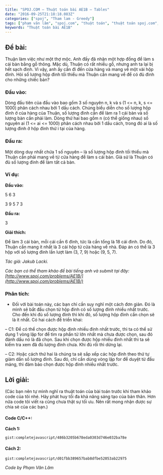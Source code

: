 ```yaml
---
title: "SPOJ.COM – Thuật toán bài AE1B – Tables"
date: "2016-09-25T21:18:18.083Z"
categories: ["spoj", "Tham lam - Greedy"]
tags: ["phạm văn lâm", "spoj.com", "thuật toán", "thuật toán spoj.com", "tham lam greedy"]
keywords: "Thuật toán bài AE1B"
---
```


## **Đề bài:**

Thuận làm việc như một thợ mộc. Anh đấy đã nhận một hợp đồng để làm s cái bàn bằng gỗ thông. Mặc dù, Thuận có rất nhiều gỗ, nhưng anh ta lại bị hết sạch đinh. Vì vậy, anh ấy cần đi đến cửa hàng và mang về một vài hộp đinh. Hỏi số lượng hộp đinh tối thiểu mà Thuận cần mang về để có đủ đinh cho những chiếc bàn?

### **Đầu vào:**

Dòng đầu tiên của đầu vào bao gồm 3 số nguyên n, k và s (1 <= n, k, s <= 1000) phân cách nhau bởi 1 dấu cách. Chúng biểu diễn cho số lượng hộp đinh ở của hàng của Thuận, số lượng đinh cần để làm ra 1 cái bàn và số lượng bàn cần phải làm. Dòng thứ hai bao gồm n (có thể giống nhau) số nguyên ai (1 <= ai <= 1000) phân cách nhau bởi 1 dấu cách, trong đó ai là số lượng đinh ở hộp đinh thứ i tại của hàng.

### **Đầu ra:**

Một dòng duy nhất chứa 1 số nguyên – là số lượng hộp đinh tối thiểu mà Thuận cần phải mang về từ cửa hàng để làm s cái bàn. Giả sử là Thuận có đủ số lượng đinh để làm tất cả bàn.

### **Ví dụ:**

**Đầu vào:** 

5 6 3 

3 9 5 7 3 

**Đầu ra:** 

3 

**Giải thích:** 

Để làm 3 cái bàn, mỗi cái cần 6 đinh, tức là cần tổng là 18 cái đinh. Do đó, Thuận cần mang ít nhất là 3 cái hộp từ cửa hàng về nhà. Đáp án có thể là 3 hộp với số lượng đinh lần lượt làm (3, 7, 9) hoặc (9, 5, 7). 

_Tác giả: Jakub Lacki._ 

_Các bạn có thể tham khảo đề bài tiếng anh và submit tại đây: [http://www.spoj.com/problems/AE1B/](http://www.spoj.com/problems/AE1B/)_

### **Phân tích:**

+ Đối với bài toán này, các bạn chỉ cần suy nghĩ một cách đơn giản. Đó là mình sẽ bắt đầu chọn từ hộp đinh có số lượng đinh nhiều nhất trước. Cho đến khi đủ số lượng đinh thì khi đó, số lượng hộp đinh cần chọn sẽ là ít nhất. Có hai cách để triển khai: 

– C1: Để có thể chọn được hộp đinh nhiều đinh nhất trước, thì ta có thể sử dụng 1 vòng lặp for để tìm ra phần tử lớn nhất mà chưa được chọn, sau đó đánh dấu nó là đã chọn. Sau khi chọn được hộp nhiều đinh nhất thì ta sẽ kiểm tra xem đã đủ lượng đinh chưa. Khi đủ rồi thì dừng lại. 

– C2: Hoặc cách thứ hai là chúng ta sẽ sắp xếp các hộp đinh theo thứ tự giảm dần số lượng đinh. Sau đó, chỉ cần dùng vòng lặp for để duyệt từ đầu mảng, thì đảm bảo chọn được hộp đinh nhiều nhất trước.

## **Lời giải:**

(Các bạn nên tự mình nghĩ ra thuật toán của bài toán trước khi tham khảo code của tôi nhé. Hãy phát huy tối đa khả năng sáng tạo của bản thân. Hơn nữa code tôi viết ra cũng chưa thật sự tối ưu. Nên rất mong nhận được sự chia sẻ của các bạn.)

#### **Code C/C++:** 

**Cách 1:**

`gist:completejavascript/486b3205b678eda0303d746e032ba78e`

#### Cách 2:

`gist:completejavascript/d01fbb389657bab8dfbe52053ab22975`

_Code by Phạm Văn Lâm_